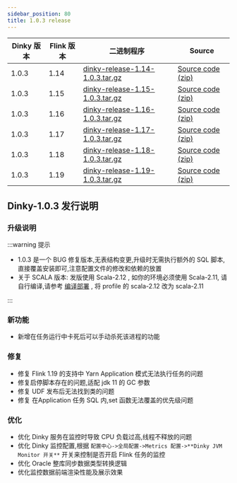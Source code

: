 ```yaml
---
sidebar_position: 80
title: 1.0.3 release
---
```


| Dinky 版本 | Flink 版本 | 二进制程序                                                                                                                           | Source                                                                                |
|----------|----------|---------------------------------------------------------------------------------------------------------------------------------|---------------------------------------------------------------------------------------|
| 1.0.3    | 1.14     | [dinky-release-1.14-1.0.3.tar.gz](https://github.com/DataLinkDC/dinky/releases/download/v1.0.3/dinky-release-1.14-1.0.3.tar.gz) | [Source code (zip)](https://github.com/DataLinkDC/dinky/archive/refs/tags/v1.0.3.zip) |
| 1.0.3    | 1.15     | [dinky-release-1.15-1.0.3.tar.gz](https://github.com/DataLinkDC/dinky/releases/download/v1.0.3/dinky-release-1.15-1.0.3.tar.gz) | [Source code (zip)](https://github.com/DataLinkDC/dinky/archive/refs/tags/v1.0.3.zip) |
| 1.0.3    | 1.16     | [dinky-release-1.16-1.0.3.tar.gz](https://github.com/DataLinkDC/dinky/releases/download/v1.0.3/dinky-release-1.16-1.0.3.tar.gz) | [Source code (zip)](https://github.com/DataLinkDC/dinky/archive/refs/tags/v1.0.3.zip) |
| 1.0.3    | 1.17     | [dinky-release-1.17-1.0.3.tar.gz](https://github.com/DataLinkDC/dinky/releases/download/v1.0.3/dinky-release-1.17-1.0.3.tar.gz) | [Source code (zip)](https://github.com/DataLinkDC/dinky/archive/refs/tags/v1.0.3.zip) |
| 1.0.3    | 1.18     | [dinky-release-1.18-1.0.3.tar.gz](https://github.com/DataLinkDC/dinky/releases/download/v1.0.3/dinky-release-1.18-1.0.3.tar.gz) | [Source code (zip)](https://github.com/DataLinkDC/dinky/archive/refs/tags/v1.0.3.zip) |
| 1.0.3    | 1.19     | [dinky-release-1.19-1.0.3.tar.gz](https://github.com/DataLinkDC/dinky/releases/download/v1.0.3/dinky-release-1.19-1.0.3.tar.gz) | [Source code (zip)](https://github.com/DataLinkDC/dinky/archive/refs/tags/v1.0.3.zip) |

## Dinky-1.0.3 发行说明

### 升级说明

:::warning 提示

- 1.0.3 是一个 BUG 修复版本,无表结构变更,升级时无需执行额外的 SQL 脚本, 直接覆盖安装即可,注意配置文件的修改和依赖的放置
- 关于 SCALA 版本: 发版使用 Scala-2.12 , 如你的环境必须使用 Scala-2.11, 请自行编译,请参考 [编译部署](../docs/next/deploy_guide/compile_deploy) , 将 profile 的 scala-2.12 改为 scala-2.11

:::

### 新功能
- 新增在任务运行中卡死后可以手动杀死该进程的功能

### 修复
- 修复 Flink 1.19 的支持中 Yarn Application 模式无法执行任务的问题
- 修复启停脚本存在的问题,适配 jdk 11 的 GC 参数
- 修复 UDF 发布后无法找到类的问题
- 修复 在Application 任务  SQL 内,set 函数无法覆盖的优先级问题

### 优化
- 优化 Dinky 服务在监控时导致 CPU 负载过高,线程不释放的问题
- 优化 Dinky 监控配置,根据 `配置中心->全局配置->Metrics 配置->**Dinky JVM Monitor 开关**` 开关来控制是否开启 Flink 任务的监控
- 优化 Oracle 整库同步数据类型转换逻辑
- 优化监控数据前端渲染性能及展示效果






